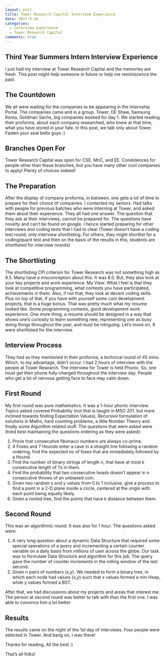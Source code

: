 ```yaml
---
layout: post
title: Tower Research Capital Interview Experience
date: 2017-8-16
categories:
  - interview experience
  - Tower Research Capital
comments: true
---
```


## Third Year Summers Intern Interview Experience
I just had my interview at Tower Research Capital and the memories are fresh. This post might help someone in future or help me reminiscence the past. 

## The Countdown
We all were waiting for the companies to be appearing in the Internship Portal. The companies came and in a group. Tower, DE Shaw, Samsung Korea, Goldman Sachs, big companies booked for day 1. We started reading their proforma, about each company researched, who knew at that time, what you have stored in your fate. In this post, we talk only about Tower. Fasten your seat belts guys :)

## Branches Open For
Tower Research Capital was open for CSE, MnC, and EE. Condolences for people other than these branches, but you have many other cool companies to apply! Plenty of choices indeed!

## The Preparation
After the display of company proforma, in between, one gets a lot of time to prepare for their choice of companies. I contacted my seniors. Had talks with people for previous batches who were Interning at Tower, and asked them about their experience. They all had one answer. The question that they ask at their interviews, cannot be prepared for. The questions have novelty and can’t be found on google. I hence started preparing for other interviews and coding tests that I had to clear (Tower doesn’t have a coding test round, only interview shortlisting. For others, they might shortlist for a coding/quant test and then on the basis of the results in this, students are shortlisted for interview rounds)

## The Shortlisting
The shortlisting CPI criterion for Tower Research was not something high as 9.5. Many have a misconception about this. It was 8.0. But, they also look at your key projects and work experience.
My View: What I feel is that they look at competitive programming, what contests you have participated, achievements in them. Also, if not that, they look at decent coding skills. Plus on top of that, if you have with yourself some cool development projects, that is a huge bonus. That was pretty much what my resume looked like. Some programming contests, good development work experience. One more thing, a resume should be designed in a way that shows one’s curiosity to learn something new, representing one as busy doing things throughout the year, and must be intriguing. Let’s move on.
 8 were shortlisted for the interview.



## Interview Process
They had as they mentioned in their proforma, a technical round of 45 mins. Which, to my advantage, didn’t occur. I had 2 hours of interview with the people at Tower Research. The interview for Tower is held Phonic. So, one must get their phone fully-charged throughout the interview day. People who get a lot of nervous getting face to face may calm down.

## First Round
My first round was pure mathematics. It was a 1-hour phonic interview. Topics asked covered  Probability (not that is taught in MSO 201, but more inclined towards finding Expectation Values), Recursive formulation of solutions in Maths, hard counting problems, a little Number Theory and finally some Algorithm related stuff.
The questions that were asked were (tried best maintaining the questions ordering as they were asked):
1)  Prove that consecutive fibonacci numbers are always co-prime.
2)  4 Foxes and 7 Hounds enter a cave in a straight line following a random ordering, find the expected no of foxes that are immediately followed by a Hound.
3) Find the number of binary strings of length n, that have at most k consecutive length of 1’s in them.
4) Find the probability that two consecutive heads doesn’t appear in n consecutive throws of an unbiased coin.
5) Given two random x and y values from 0 to 1 inclusive, give a process to find a point in a 2-D plane inside a circle, centered at the origin with each point being equally likely.
6) Given a rooted tree, find the points that have k distance between them.

## Second Round
This was an algorithmic round. It was also for 1 hour. The questions asked were: 
1) A very long question about a dynamic Data Structure that required some special operations of a query and incrementing a certain counter variable on a daily basis from millions of user across the globe. Our task was to formulate Data Structure and algorithm for this job. The query gave the number of counter increments in the rolling window of the last second.
2) Given n pairs of numbers (x,y). We needed to form a binary tree, in which each node had values (x,y) such that x values formed a min Heap, while y values formed a BST.

After that, we had discussions about my projects and areas that interest me. The person at second round was better to talk with than the first one. I was able to convince him a lot better.
 
## Results
The results came on the night of the 1st day of interviews. Four people were selected in Tower. And bang on, I was there!

Thanks for reading, All the best :)

That’s all folks!
